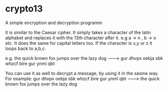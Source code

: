 # crypto13
A simple encryption and decryption programm

It is similar to the Caesar cipher. It simply takes a character of the latin alphabet and replaces it with the 13th character after it. e.g a -> n , b ->  o etc. It does the same for capital letters too. If the character is x,y or z it loops back to a,b,c.

e.g. the quick brown fox jumps over the lazy dog ---> gur dhvpx oebja sbk whzcf bire gur ynml qbt

You can use it as well to decrypt a message, by using it in the sasme way. For example:
      gur dhvpx oebja sbk whzcf bire gur ynml qbt --->  the quick brown fox jumps over the lazy dog
      
      
